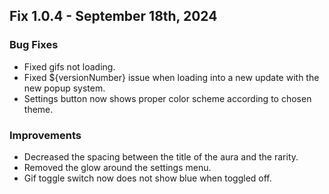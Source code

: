 ## Fix 1.0.4 - September 18th, 2024

### Bug Fixes
- Fixed gifs not loading.
- Fixed ${versionNumber} issue when loading into a new update with the new popup system.
- Settings button now shows proper color scheme according to chosen theme.

### Improvements
- Decreased the spacing between the title of the aura and the rarity.
- Removed the glow around the settings menu.
- Gif toggle switch now does not show blue when toggled off.
